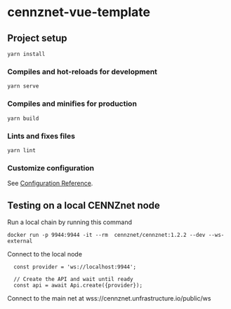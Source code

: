 # cennznet-vue-template

## Project setup
```
yarn install
```

### Compiles and hot-reloads for development
```
yarn serve
```

### Compiles and minifies for production
```
yarn build
```

### Lints and fixes files
```
yarn lint
```

### Customize configuration
See [Configuration Reference](https://cli.vuejs.org/config/).



## Testing on a local CENNZnet node

Run a local chain by running this command
```
docker run -p 9944:9944 -it --rm  cennznet/cennznet:1.2.2 --dev --ws-external
```

Connect to the local node 
```
  const provider = 'ws://localhost:9944';

  // Create the API and wait until ready
  const api = await Api.create({provider});
```

Connect to the main net at
wss://cennznet.unfrastructure.io/public/ws

